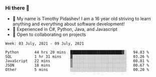 ### Hi there 👋
- :adult: My name is Timothy Pidashev! I am a 16 year old striving to learn anything and everything about software development!
- :evergreen_tree: Experienced in C#, Python, Java, and Javascript
- 👯 Open to collaborating on projects

<!--START_SECTION:waka-->
```text
Week: 03 July, 2021 - 09 July, 2021

Python       44 hrs 20 mins  ███████████████████████▓░   94.83 % 
SQL          1 hr 31 mins    ▓░░░░░░░░░░░░░░░░░░░░░░░░   03.26 % 
JavaScript   22 mins         ▒░░░░░░░░░░░░░░░░░░░░░░░░   00.81 % 
JSON         18 mins         ▒░░░░░░░░░░░░░░░░░░░░░░░░   00.67 % 
Other        5 mins          ░░░░░░░░░░░░░░░░░░░░░░░░░   00.20 % 
```
<!--END_SECTION:waka-->

